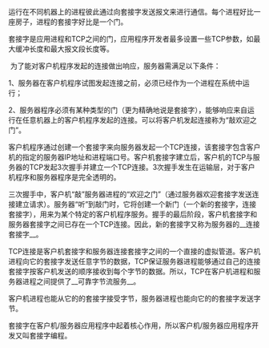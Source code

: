 ​	运行在不同机器上的进程彼此通过向套接字发送报文来进行通信。每个进程好比一座房子，进程的套接字好比是一个门。

​	套接字是应用进程和TCP之间的门，应用程序开发者最多设置一些TCP参数，如最大缓冲长度和最大报文段长度等。

​	为了能对客户机程序发起的连接做出响应，服务器需满足以下条件：

​	1、服务器在客户机程序试图发起连接之前，必须已经作为一个进程在系统中运行；

​	2、服务器程序必须有某种类型的门（更为精确地说是套接字），能够响应来自运行在任意机器上的客户机程序发起的连接。可以将客户机发起连接称为“敲欢迎之门”。

​	客户机程序通过创建一个套接字来向服务器发起一个TCP连接，该套接字包含客户机的指定的服务器IP地址和进程端口号。客户机套接字建立后，客户机的TCP与服务器的TCP发起3次握手并建立一个TCP连接。3次握手发生在运输层，对于客户机程序和服务器程序是完全透明的。

​	三次握手中，客户机“敲”服务器进程的“欢迎之门”（通过服务器欢迎套接字发送连接建立请求）。服务器“听”到敲门时，它将创建一个新门（一个新的套接字，连接套接字），用来为某个特定的客户机程序服务。握手的最后阶段，客户机套接字和服务器套接字之间已存在一个TCP连接。因此，新的套接字又称为服务器的__连接套接字__。

​	TCP连接是客户机套接字和服务器连接套接字之间的一个直接的虚拟管道。客户机进程向它的套接字发送任意字节的数据，TCP保证服务器进程能够通过自己的连接套接字按客户机发送的顺序接收到每个字节的数据。所以，TCP在客户机进程和服务器进程之间提供了__可靠字节流服务__。

​	客户机进程也能从它的的套接字接受字节，服务器进程也能向它的的套接字发送字节。

​	套接字在客户机/服务器应用程序中起着核心作用，所以客户机/服务器应用程序开发又叫套接字编程。

